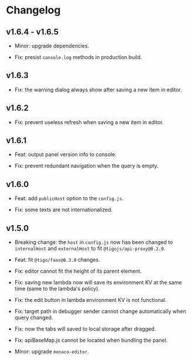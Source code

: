 # Changelog

## v1.6.4 - v1.6.5

- Minor: upgrade dependencies.

- Fix: presist `console.log` methods in production build.

## v1.6.3

- Fix: the warning dialog always show after saving a new item in editor.

## v1.6.2

- Fix: prevent useless refresh when saving a new item in editor.

## v1.6.1

- Feat: output panel version info to console.

- Fix: prevent redundant navigation when the query is empty.

## v1.6.0

- Feat: add `publicHost` option to the `config.js`.

- Fix: some texts are not internationalized.

## v1.5.0

- Breaking change: the `host` in `config.js` now has been changed to `internalHost` and `externalHost` to fit `@tigojs/api-proxy@0.2.0`.

- Feat: fit `@tigo/faas@0.3.0` changes.

- Fix: editor cannot fit the height of its parent element.

- Fix: saving new lambda now will save its environment KV  at the same time (same to the lambda's policy).

- Fix: the edit button in lambda environment KV is not functional.

- Fix: target path in debugger sender cannot change automatically when query changed.

- Fix: now the tabs will saved to local storage after dragged.

- Fix: apiBaseMap.js cannot be located when bundling the panel.

- Minor: upgrade `monaco-editor`.

